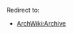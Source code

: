 Redirect to:

*   [ArchWiki:Archive](/index.php?title=ArchWiki:Archive&redirect=no "ArchWiki:Archive")